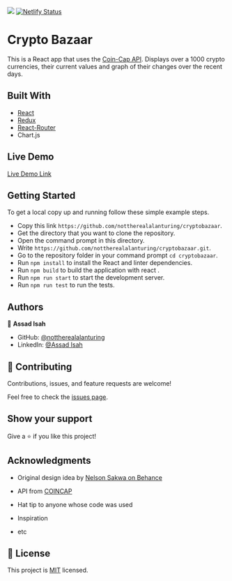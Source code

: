 ![](https://img.shields.io/badge/Microverse-blueviolet)
[![Netlify Status](https://api.netlify.com/api/v1/badges/e0f14414-e46b-4264-85f4-02a55abbb7e4/deploy-status)](https://app.netlify.com/sites/remarkable-cupcake-36a101/deploys)

# Crypto Bazaar

This is a React app that uses the [Coin-Cap API](https://docs.coincap.io/). Displays over a 1000 crypto currencies, their current values and graph of their changes over the recent days.

## Built With

- [React](https://reactjs.org/)
- [Redux](https://redux.js.org/)
- [React-Router](https://reactrouter.com/)
- Chart.js

## Live Demo

[Live Demo Link](https://cryptobazaar.netlify.app/)

## Getting Started

To get a local copy up and running follow these simple example steps.

- Copy this link `https://github.com/nottherealalanturing/cryptobazaar`.
- Get the directory that you want to clone the repository.
- Open the command prompt in this directory.
- Write `https://github.com/nottherealalanturing/cryptobazaar.git`.
- Go to the repository folder in your command prompt `cd cryptobazaar`.
- Run `npm install` to install the React and linter dependencies.
- Run `npm build` to build the application with react .
- Run `npm run start` to start the development server.
- Run `npm run test` to run the tests.

## Authors

👤 **Assad Isah**

- GitHub: [@nottherealalanturing](https://github.com/nottherealalanturing)
- LinkedIn: [@Assad Isah](https://www.linkedin.com/in/assadisah)

## 🤝 Contributing

Contributions, issues, and feature requests are welcome!

Feel free to check the [issues page](../../issues/).

## Show your support

Give a ⭐️ if you like this project!

## Acknowledgments

- Original design idea by [Nelson Sakwa on Behance](<https://www.behance.net/gallery/31579789/Ballhead-App-(Free-PSDs)>)
- API from [COINCAP](https://docs.coincap.io/)

- Hat tip to anyone whose code was used
- Inspiration
- etc

## 📝 License

This project is [MIT](./MIT.md) licensed.

